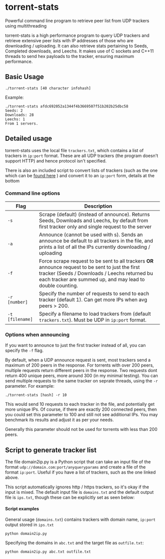# torrent-stats
Powerful command line program to retrieve peer list from UDP trackers using multithreading

torrent-stats is a high performance program to query UDP trackers and retrieve extensive peer lists with IP addresses of those who are downloading / uploading. It can also retrieve stats pertaining to Seeds, Completed downloads, and Leechs. It makes use of C sockets and C++11 threads to send hex payloads to the tracker, ensuring maximum performance.


## Basic Usage

```
./torrent-stats [40 character infohash]
```

Example:
```
./torrent-stats afdc692052a1344f4b3669507f51b202b25dbc58
Seeds: 2
Downloads: 28
Leechs: 1
From 1 servers.
```

## Detailed usage

torrent-stats uses the local file `trackers.txt`, which contains a list of trackers in `ip:port` format. These are all UDP trackers (the program doesn't support HTTP) and hence protocol isn't specified. 

There is also an included script to convert lists of trackers (such as the one which can be [found here](https://github.com/ngosang/trackerslist/blob/master/trackers_all_udp.txt) ) and convert it to an `ip:port` form, details at the bottom

### Command line options

| Flag | Description |
| --- | --- |
| `-s` | Scrape (default) (instead of announce). Returns Seeds, Downloads and Leechs, by default from first tracker only and single request to the server|
| `-a` | Announce (cannot be used with s). Sends an announce be default to all trackers in the file, and prints a list of all the IPs currently downloading / uploading |
| `-f` | Force scrape request to be sent to all trackers **OR** announce request to be sent to just the first tracker (Seeds / Downloads / Leechs returned bu each tracker are summed up, and may lead to double counting. |
| `-r [number]` | Specify the number of requests to send to each tracker (default 1). Can get more IPs when avg peers > 200. |
| `-t [filename]` | Specify a filename to load trackers from (default `trackers.txt`). Must be UDP in `ip:port` format. |

### Options when announcing

If you want to announce to just the first tracker instead of all, you can specify the `-f` flag.

By default, when a UDP announce request is sent, most trackers send a maximum of 200 peers in the response. For torrents with over 200 peers, multiple requests return different peers in the response. Two requests dont return 400 unique peers, more around 300 (in my minimal testing). You can send multiple requests to the same tracker on seprate threads, using the `-r` parameter. For example:

```
./torrent-stats [hash] -r 10
```

This would send 10 requests to each tracker in the file, and potentially get more unique IPs. Of course, if there are exactly 200 connected peers, then you could set this parameter to 100 and still not see additional IPs. You may benchmark its results and adjust it as per your needs.

Generally this parameter should not be used for torrents with less than 200 peers.

## Script to generate tracker list

The file domain2ip.py is a Python script that can take an input file of the format `udp://domain.com:port/anyqueryparams` and create a file of the format `ip:port`. Useful if you have a list of trackers, such as the one linked above. 

This script automatically ignores http / https trackers, so it's okay if the input is mixed. 
The default input file is `domains.txt` and the default output file is `ips.txt`, though these can be explicitly set as seen below:

#### Script examples

General usage (`domains.txt`) contains trackers with domain name, `ip:port` output stored in `ips.txt`
```
python domain2ip.py
```

Specifying the domains in `abc.txt` and the target file as `outfile.txt`:
```
python domain2ip.py abc.txt outfile.txt
```
